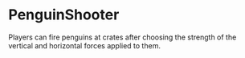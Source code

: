 # PenguinShooter
Players can fire penguins at crates after choosing the strength of the vertical and horizontal forces applied to them.
